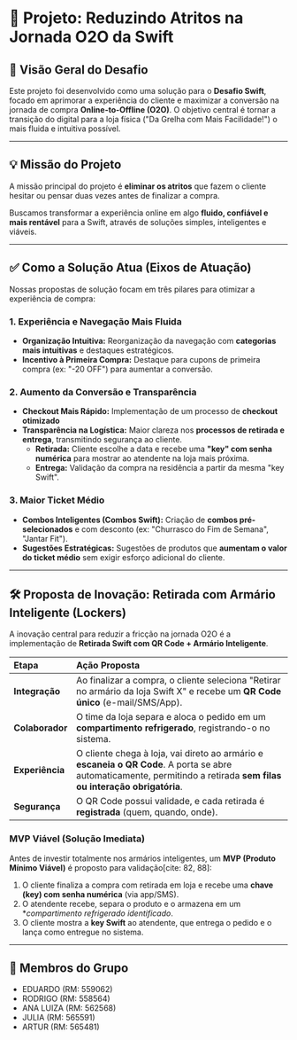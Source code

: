 
# 🥩 Projeto: Reduzindo Atritos na Jornada O2O da Swift

## 🎯 Visão Geral do Desafio

Este projeto foi desenvolvido como uma solução para o **Desafio Swift**, focado em aprimorar a experiência do cliente e maximizar a conversão na jornada de compra **Online-to-Offline (O2O)**.
O objetivo central é tornar a transição do digital para a loja física ("Da Grelha com Mais Facilidade!") o mais fluida e intuitiva possível.

---

## 💡 Missão do Projeto

A missão principal do projeto é **eliminar os atritos** que fazem o cliente hesitar ou pensar duas vezes antes de finalizar a compra.

Buscamos transformar a experiência online em algo **fluido, confiável e mais rentável** para a Swift, através de soluções simples, inteligentes e viáveis.

---

## ✅ Como a Solução Atua (Eixos de Atuação)

Nossas propostas de solução focam em três pilares para otimizar a experiência de compra:

### 1. Experiência e Navegação Mais Fluida 
* **Organização Intuitiva:** Reorganização da navegação com **categorias mais intuitivas** e destaques estratégicos.
* **Incentivo à Primeira Compra:** Destaque para cupons de primeira compra (ex: "-20 OFF") para aumentar a conversão.

### 2. Aumento da Conversão e Transparência 
* **Checkout Mais Rápido:** Implementação de um processo de **checkout otimizado**
* **Transparência na Logística:** Maior clareza nos **processos de retirada e entrega**, transmitindo segurança ao cliente.
    * **Retirada:** Cliente escolhe a data e recebe uma **"key" com senha numérica** para mostrar ao atendente na loja mais próxima.
    * **Entrega:** Validação da compra na residência a partir da mesma "key Swift".

### 3. Maior Ticket Médio 
* **Combos Inteligentes (Combos Swift):** Criação de **combos pré-selecionados** e com desconto (ex: "Churrasco do Fim de Semana", "Jantar Fit").
* **Sugestões Estratégicas:** Sugestões de produtos que **aumentam o valor do ticket médio** sem exigir esforço adicional do cliente.

---

## 🛠️ Proposta de Inovação: Retirada com Armário Inteligente (Lockers)

A inovação central para reduzir a fricção na jornada O2O é a implementação de **Retirada Swift com QR Code + Armário Inteligente**.

| Etapa | Ação Proposta |
| :--- | :--- |
| **Integração** | Ao finalizar a compra, o cliente seleciona "Retirar no armário da loja Swift X" e recebe um **QR Code único** (e-mail/SMS/App). |
| **Colaborador** | O time da loja separa e aloca o pedido em um **compartimento refrigerado**, registrando-o no sistema. |
| **Experiência** | O cliente chega à loja, vai direto ao armário e **escaneia o QR Code**. A porta se abre automaticamente, permitindo a retirada **sem filas ou interação obrigatória**. |
| **Segurança** | O QR Code possui validade, e cada retirada é **registrada** (quem, quando, onde). |

### MVP Viável (Solução Imediata)

Antes de investir totalmente nos armários inteligentes, um **MVP (Produto Mínimo Viável)** é proposto para validação[cite: 82, 88]:

1.  O cliente finaliza a compra com retirada em loja e recebe uma **chave (key) com senha numérica** (via app/SMS).
2.  O atendente recebe, separa o produto e o armazena em um **compartimento refrigerado identificado*.
3.  O cliente mostra a **key Swift** ao atendente, que entrega o pedido e o lança como entregue no sistema.

---

## 👥 Membros do Grupo

* EDUARDO (RM: 559062)
* RODRIGO (RM: 558564) 
* ANA LUIZA (RM: 562568) 
* JULIA (RM: 565591) 
* ARTUR (RM: 565481) 
